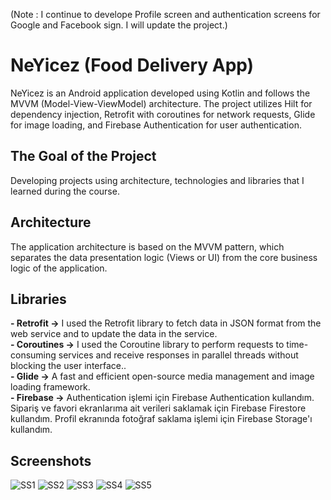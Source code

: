 (Note : I continue to develope Profile screen and authentication screens for Google and Facebook sign. I will update the project.)

# NeYicez (Food Delivery App)
NeYicez is an Android application developed using Kotlin and follows the MVVM (Model-View-ViewModel) architecture. The project utilizes Hilt for dependency injection, Retrofit with coroutines for network requests, Glide for image loading, and Firebase Authentication for user authentication.

## The Goal of the Project
Developing projects using architecture, technologies and libraries that I learned during the course.

## Architecture
The application architecture is based on the MVVM pattern, which separates the data presentation logic (Views or UI) from the core business logic of the application.

## Libraries
**- Retrofit ->** I used the Retrofit library to fetch data in JSON format from the web service and to update the data in the service. <br/>
**- Coroutines ->** I used the Coroutine library to perform requests to time-consuming services and receive responses in parallel threads without blocking the user interface.. <br/>
**- Glide ->** A fast and efficient open-source media management and image loading framework. <br/>
**- Firebase ->**  Authentication işlemi için Firebase Authentication kullandım. Sipariş ve favori ekranlarıma ait verileri saklamak için Firebase Firestore kullandım. Profil ekranında fotoğraf saklama işlemi  için  Firebase Storage'ı kullandım.
## Screenshots
![SS1](https://github.com/cevdetkilickeser/NeYicez/blob/master/app/src/main/res/drawable/1.jpg)
![SS2](https://github.com/cevdetkilickeser/NeYicez/blob/master/app/src/main/res/drawable/2.jpg)
![SS3](https://github.com/cevdetkilickeser/NeYicez/blob/master/app/src/main/res/drawable/3.jpg)
![SS4](https://github.com/cevdetkilickeser/NeYicez/blob/master/app/src/main/res/drawable/4.jpg)
![SS5](https://github.com/cevdetkilickeser/NeYicez/blob/master/app/src/main/res/drawable/5.jpg)
